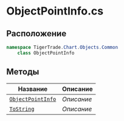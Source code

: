 
# ObjectPointInfo.cs
## Расположение
```csharp
namespace TigerTrade.Chart.Objects.Common  
    class ObjectPointInfo
```

## Методы
| Название | Описание |
| --- | --- |
| [`ObjectPointInfo`](./metody/ObjectPointInfo.md) | *Описание* |
| [`ToString`](./metody/ToString.md) | *Описание* |
